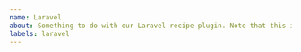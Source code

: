 ```yaml
---
name: Laravel 
about: Something to do with our Laravel recipe plugin. Note that this issue will get transferred over to `lando/laravel`
labels: laravel
---
```

